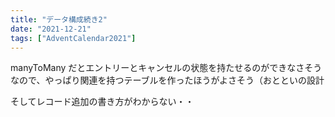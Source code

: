 ```yaml
---
title: "データ構成続き2"
date: "2021-12-21"
tags: ["AdventCalendar2021"]
---
```


manyToMany だとエントリーとキャンセルの状態を持たせるのができなさそうなので、やっぱり関連を持つテーブルを作ったほうがよさそう（おとといの設計

そしてレコード追加の書き方がわからない・・
